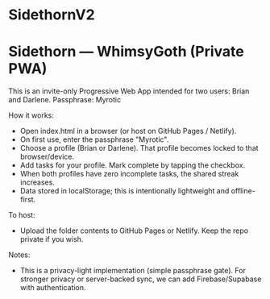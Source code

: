 # SidethornV2
Sidethorn — WhimsyGoth (Private PWA)
====================================

This is an invite-only Progressive Web App intended for two users: Brian and Darlene.
Passphrase: Myrotic

How it works:
- Open index.html in a browser (or host on GitHub Pages / Netlify).
- On first use, enter the passphrase "Myrotic".
- Choose a profile (Brian or Darlene). That profile becomes locked to that browser/device.
- Add tasks for your profile. Mark complete by tapping the checkbox.
- When both profiles have zero incomplete tasks, the shared streak increases.
- Data stored in localStorage; this is intentionally lightweight and offline-first.

To host:
- Upload the folder contents to GitHub Pages or Netlify. Keep the repo private if you wish.

Notes:
- This is a privacy-light implementation (simple passphrase gate). For stronger privacy or server-backed sync, we can add Firebase/Supabase with authentication.
